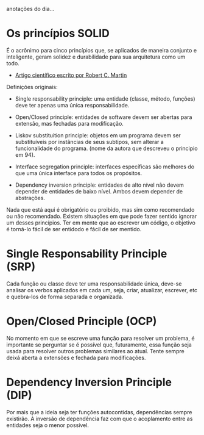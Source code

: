 anotações do dia...

# Os princípios SOLID

É o acrônimo para cinco princípios que, se aplicados de maneira conjunto e inteligente, geram solidez e durabilidade para sua arquitetura como um todo.

- [Artigo científico escrito por Robert C. Martin](https://web.archive.org/web/20150906155800/http://www.objectmentor.com/resources/articles/Principles_and_Patterns.pdf)

Definições originais:

- Single responsability principle: uma entidade (classe, método, funções) deve ter apenas uma única responsabilidade.

- Open/Closed principle: entidades de software devem ser abertas para extensão, mas fechadas para modificação.

- Liskov substituition principle: objetos em um programa devem ser substituíveis por instâncias de seus subtipos, sem alterar a funcionalidade do programa. (nome da autora que descreveu o principio em 94).

- Interface segregation principle: interfaces específicas são melhores do que uma única interface para todos os propósitos.

- Dependency inversion principle: entidades de alto nível não devem depender de entidades de baixo nível. Ambos devem depender de abstrações.

Nada que está aqui é obrigatório ou proibido, mas sim como recomendado ou não recomendado.
Existem situações em que pode fazer sentido ignorar um desses princípios.
Ter em mente que ao escrever um código, o objetivo é torná-lo fácil de ser entidodo e fácil de ser mentido.

# Single Responsability Principle (SRP)

Cada função ou classe deve ter uma responsabilidade única, deve-se analisar os verbos aplicados em cada um, seja, criar, atualizar, escrever, etc e quebra-los de forma separada e organizada.

# Open/Closed Principle (OCP)

No momento em que se escreve uma função para resolver um problema, é importante se perguntar se é possível que, futuramente, essa função seja usada para resolver outros problemas similares ao atual. Tente sempre deixá aberta a extensões e fechada para modificações.

# Dependency Inversion Principle (DIP)

Por mais que a ideia seja ter funções autocontidas, dependências sempre existirão. A inversão de dependência faz com que o acoplamento entre as entidades seja o menor possível.
